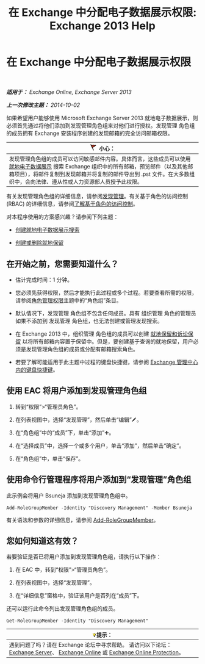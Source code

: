 ﻿---
title: '在 Exchange 中分配电子数据展示权限: Exchange 2013 Help'
TOCTitle: 在 Exchange 中分配电子数据展示权限
ms:assetid: 729e09d8-614b-431f-ae04-ae41fb4c628e
ms:mtpsurl: https://technet.microsoft.com/zh-cn/library/Dd298059(v=EXCHG.150)
ms:contentKeyID: 50490836
ms.date: 01/11/2018
mtps_version: v=EXCHG.150
ms.translationtype: HT
---

# 在 Exchange 中分配电子数据展示权限

 

_**适用于：** Exchange Online, Exchange Server 2013_

_**上一次修改主题：** 2014-10-02_

如果希望用户能够使用 Microsoft Exchange Server 2013 就地电子数据展示，则必须首先通过将他们添加到发现管理角色组来对他们进行授权。发现管理 角色组的成员拥有 Exchange 安装程序创建的发现邮箱的完全访问邮箱权限。

<table>
<thead>
<tr class="header">
<th><img src="images/Dd876845.Caution(EXCHG.150).gif" title="小心" alt="小心" />小心：</th>
</tr>
</thead>
<tbody>
<tr class="odd">
<td>发现管理角色组的成员可以访问敏感邮件内容。具体而言，这些成员可以使用 <a href="in-place-ediscovery-exchange-2013-help.md">就地电子数据展示</a> 搜索 Exchange 组织中的所有邮箱，预览邮件（以及其他邮箱项目），将邮件复制到发现邮箱并将复制的邮件导出到 .pst 文件。在大多数组织中，会向法律、遵从性或人力资源部人员授予此权限。<br />
</td>
</tr>
</tbody>
</table>


有关发现管理角色组的详细信息，请参阅[发现管理](discovery-management-exchange-2013-help.md)。有关基于角色的访问控制 (RBAC) 的详细信息，请参阅[了解基于角色的访问控制](understanding-role-based-access-control-exchange-2013-help.md)。

对本程序使用的方案感兴趣？请参阅下列主题：

  - [创建就地电子数据展示搜索](create-an-in-place-ediscovery-search-exchange-2013-help.md)

  - [创建或删除就地保留](create-or-remove-an-in-place-hold-exchange-2013-help.md)

## 在开始之前，您需要知道什么？

  - 估计完成时间：1 分钟。

  - 您必须先获得权限，然后才能执行此过程或多个过程。若要查看所需的权限，请参阅[角色管理权限](role-management-permissions-exchange-2013-help.md)主题中的“角色组”条目。

  - 默认情况下，发现管理 角色组不包含任何成员。具有 组织管理 角色的管理员如果不添加到 发现管理 角色组，也无法创建或管理发现搜索。

  - 在 Exchange 2013 中，组织管理 角色组的成员可以创建 [就地保留和诉讼保留](in-place-hold-and-litigation-hold-exchange-2013-help.md) 以将所有邮箱内容置于保留中。但是，要创建基于查询的就地保留，用户必须是发现管理角色组的成员或分配有邮箱搜索角色。

  - 若要了解可能适用于此主题中过程的键盘快捷键，请参阅 [Exchange 管理中心内的键盘快捷键](keyboard-shortcuts-in-the-exchange-admin-center-exchange-online-protection-help.md)。

## 使用 EAC 将用户添加到发现管理角色组

1.  转到“权限”\>“管理员角色”。

2.  在列表视图中，选择“发现管理”，然后单击“编辑”![编辑图标](images/Bb124582.6f53ccb2-1f13-4c02-bea0-30690e6ea71d(EXCHG.150).gif "编辑图标")。

3.  在“角色组”中的“成员”下，单击“添加”![添加图标](images/JJ218640.c1e75329-d6d7-4073-a27d-498590bbb558(EXCHG.150).gif "添加图标")。

4.  在“选择成员”中，选择一个或多个用户，单击“添加”，然后单击“确定”。

5.  在“角色组”中，单击“保存”。

## 使用命令行管理程序将用户添加到“发现管理”角色组

此示例会将用户 Bsuneja 添加到发现管理角色组中。

    Add-RoleGroupMember -Identity "Discovery Management" -Member Bsuneja

有关语法和参数的详细信息，请参阅 [Add-RoleGroupMember](https://technet.microsoft.com/zh-cn/library/dd638207\(v=exchg.150\))。

## 您如何知道这有效？

若要验证是否已将用户添加到发现管理角色组，请执行以下操作：

1.  在 EAC 中，转到“权限”\>“管理员角色”。

2.  在列表视图中，选择“发现管理”。

3.  在“详细信息”窗格中，验证该用户是否列在“成员”下。

还可以运行此命令列出发现管理角色组的成员。

    Get-RoleGroupMember -Identity "Discovery Management"

<table>
<thead>
<tr class="header">
<th><img src="images/Bb124558.tip(EXCHG.150).gif" title="提示" alt="提示" />提示：</th>
</tr>
</thead>
<tbody>
<tr class="odd">
<td>遇到问题了吗？请在 Exchange 论坛中寻求帮助。 请访问以下论坛：<a href="https://go.microsoft.com/fwlink/p/?linkid=60612">Exchange Server</a>、 <a href="https://go.microsoft.com/fwlink/p/?linkid=267542">Exchange Online</a> 或 <a href="https://go.microsoft.com/fwlink/p/?linkid=285351">Exchange Online Protection</a>。</td>
</tr>
</tbody>
</table>

